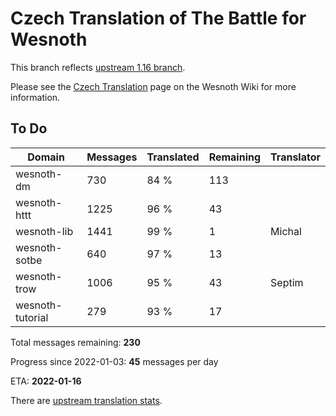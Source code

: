 # Czech Translation of The Battle for Wesnoth

This branch reflects [upstream 1.16 branch](https://github.com/wesnoth/wesnoth/tree/1.16).

Please see the [Czech Translation](https://wiki.wesnoth.org/CzechTranslation) page on the Wesnoth Wiki for more information.

## To Do

Domain | Messages | Translated | Remaining | Translator
------ | -------- | ---------- | --------- | ----------
wesnoth-dm | 730 | 84 % | 113 |
wesnoth-httt | 1225 | 96 % | 43 |
wesnoth-lib | 1441 | 99 % | 1 | Michal
wesnoth-sotbe | 640 | 97 % | 13 |
wesnoth-trow | 1006 | 95 % | 43 | Septim
wesnoth-tutorial | 279 | 93 % | 17 |

Total messages remaining: **230**

Progress since 2022-01-03: **45** messages per day

ETA: **2022-01-16**

There are [upstream translation stats](https://www.wesnoth.org/gettext/?view=langs&version=branch&lang=cs).
